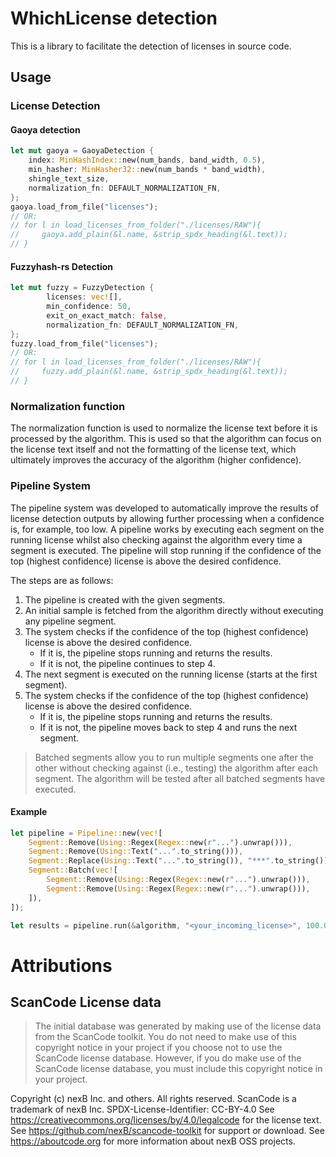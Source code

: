 # WhichLicense detection

This is a library to facilitate the detection of licenses in source code.

## Usage

### License Detection

#### Gaoya detection
```rust
let mut gaoya = GaoyaDetection {
    index: MinHashIndex::new(num_bands, band_width, 0.5),
    min_hasher: MinHasher32::new(num_bands * band_width),
    shingle_text_size,
    normalization_fn: DEFAULT_NORMALIZATION_FN,
};
gaoya.load_from_file("licenses");
// OR: 
// for l in load_licenses_from_folder("./licenses/RAW"){
//     gaoya.add_plain(&l.name, &strip_spdx_heading(&l.text));
// }
```

#### Fuzzyhash-rs Detection
```rust
let mut fuzzy = FuzzyDetection {
        licenses: vec![],
        min_confidence: 50,
        exit_on_exact_match: false,
        normalization_fn: DEFAULT_NORMALIZATION_FN,
};
fuzzy.load_from_file("licenses");
// OR: 
// for l in load_licenses_from_folder("./licenses/RAW"){
//     fuzzy.add_plain(&l.name, &strip_spdx_heading(&l.text));
// }
```

### Normalization function
The normalization function is used to normalize the license text before it is processed by the algorithm. This is used so that the algorithm can focus on the license text itself and not the formatting of the license text, which ultimately improves the accuracy of the algorithm (higher confidence).

### Pipeline System
The pipeline system was developed to automatically improve the results of license detection outputs by allowing further processing when a confidence is, for example, too low.
A pipeline works by executing each segment on the running license whilst also checking against the algorithm every time a segment is executed.
The pipeline will stop running if the confidence of the top (highest confidence) license is above the desired confidence.

The steps are as follows:
1. The pipeline is created with the given segments.
2. An initial sample is fetched from the algorithm directly without executing any pipeline segment.
3. The system checks if the confidence of the top (highest confidence) license is above the desired confidence.
    * If it is, the pipeline stops running and returns the results.
    * If it is not, the pipeline continues to step 4.
4. The next segment is executed on the running license (starts at the first segment).
5. The system checks if the confidence of the top (highest confidence) license is above the desired confidence.
    * If it is, the pipeline stops running and returns the results.
    * If it is not, the pipeline moves back to step 4 and runs the next segment.

> Batched segments allow you to run multiple segments one after the other without checking against (i.e., testing) the algorithm after each segment. The algorithm will be tested after all batched segments have executed.

#### Example
```rust
let pipeline = Pipeline::new(vec![
    Segment::Remove(Using::Regex(Regex::new(r"...").unwrap())),
    Segment::Remove(Using::Text("...".to_string())),
    Segment::Replace(Using::Text("...".to_string()), "***".to_string()),
    Segment::Batch(vec![
        Segment::Remove(Using::Regex(Regex::new(r"...").unwrap())),
        Segment::Remove(Using::Regex(Regex::new(r"...").unwrap())),
    ]),
]);

let results = pipeline.run(&algorithm, "<your_incoming_license>", 100.0);
```


# Attributions

## ScanCode License data

> The initial database was generated by making use of the license data from the ScanCode toolkit. You do not need to make use of this copyright notice in your project if you choose not to use the ScanCode license database. However, if you do make use of the ScanCode license database, you must include this copyright notice in your project.

Copyright (c) nexB Inc. and others. All rights reserved. ScanCode is a trademark
of nexB Inc. SPDX-License-Identifier: CC-BY-4.0 See
https://creativecommons.org/licenses/by/4.0/legalcode for the license text. See
https://github.com/nexB/scancode-toolkit for support or download. See
https://aboutcode.org for more information about nexB OSS projects.
